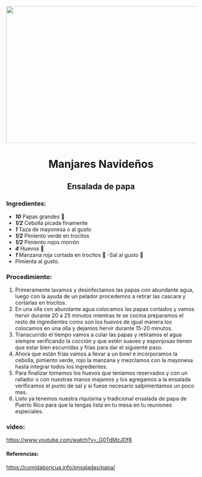 <div align="center">


<img src="https://media.metrolatam.com/2017/12/13/thinkstockphotos472653580-30e70df9675f4caf03a32ebe27a41e91-1200x800.jpg" width="520" height="364" />

# Manjares Navideños 

## Ensalada de papa
</div>

### Ingredientes:
- ***10*** Papas grandes 🥔
- ***1/2*** Cebolla picada finamente
- ***1*** Taza de mayonesa o al gusto
- ***1/2*** Pimiento verde en trocitos
- ***1/2*** Pimiento rojos morrón
- ***4*** Huevos 🥚
- ***1*** Manzana roja cortada en trocitos 🍎
-Sal al gusto 🧂
- Pimienta al gusto.

### Procedimiento:
1. Primeramente lavamos y desinfectamos las papas con abundante agua, luego con la ayuda de un pelador procedemos a retirar las cascara y cortarlas en trocitos.
2.  En una olla con abundante agua colocamos las papas cortados y vamos hervir durante 20 a 25 minutos mientras te se cocina preparamos el resto de ingredientes como son los huevos de igual manera los colocamos en una olla y dejamos hervir durante 15-20 minutos.
3.  Transcurrido el tiempo vamos a colar las papas y retiramos el agua siempre verificando la cocción y que estén suaves y esponjosas tienen que estar bien escurridas y frías para dar el siguiente paso.
4.  Ahora que están frías vamos a llevar a un bowl e incorporamos la cebolla, pimiento verde, rojo la manzana y mezclamos con la mayonesa hasta integrar todos los ingredientes.
5. Para finalizar tomamos los huevos que teníamos reservados y con un rallador o con nuestras manos majamos y los agregamos a la ensalada verificamos el punto de sal y si fuese necesario salpimentamos un poco mas.
6.  Listo ya tenemos nuestra riquísima y tradicional ensalada de papa de Puerto Rico para que la tengas lista en tu mesa en tu reuniones especiales.

### video: 
https://www.youtube.com/watch?v=_G0TdMzJDf8

#### Referencias:
 https://comidaboricua.info/ensaladas/papa/
